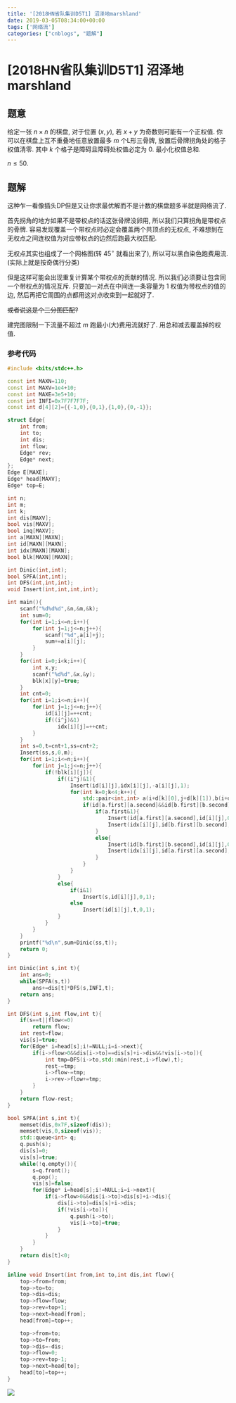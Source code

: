 ```yaml
---
title: '[2018HN省队集训D5T1] 沼泽地marshland'
date: 2019-03-05T08:34:00+00:00
tags: ['网络流']
categories: ["cnblogs", "题解"]
---
```

# [2018HN省队集训D5T1] 沼泽地marshland

## 题意

给定一张 $n\times n$ 的棋盘, 对于位置 $(x,y)$, 若 $x+y$ 为奇数则可能有一个正权值. 你可以在棋盘上互不重叠地任意放置最多 $m$ 个L形三骨牌, 放置后骨牌拐角处的格子权值清零. 其中 $k$ 个格子是障碍且障碍处权值必定为 $0$. 最小化权值总和.

$n\le 50$.

## 题解

这种乍一看像插头DP但是又让你求最优解而不是计数的棋盘题多半就是网络流了.

首先拐角的地方如果不是带权点的话这张骨牌没卵用, 所以我们只算拐角是带权点的骨牌. 容易发现覆盖一个带权点时必定会覆盖两个共顶点的无权点, 不难想到在无权点之间连权值为对应带权点的边然后跑最大权匹配.

无权点其实也组成了一个网格图(转 $45^\circ$ 就看出来了), 所以可以黑白染色跑费用流. (实际上就是按奇偶行分类)

但是这样可能会出现重复计算某个带权点的贡献的情况. 所以我们必须要让包含同一个带权点的情况互斥. 只要加一对点在中间连一条容量为 $1$ 权值为带权点的值的边, 然后再把它周围的点都用这对点收束到一起就好了.

~~或者说这是个三分图匹配?~~

建完图限制一下流量不超过 $m$ 跑最小(大)费用流就好了. 用总和减去覆盖掉的权值.

### 参考代码

```cpp
#include <bits/stdc++.h>

const int MAXN=110;
const int MAXV=1e4+10;
const int MAXE=3e5+10;
const int INFI=0x7F7F7F7F;
const int d[4][2]={{-1,0},{0,1},{1,0},{0,-1}};

struct Edge{
	int from;
	int to;
	int dis;
	int flow;
	Edge* rev;
	Edge* next;
};
Edge E[MAXE];
Edge* head[MAXV];
Edge* top=E;

int n;
int m;
int k;
int dis[MAXV];
bool vis[MAXV];
bool inq[MAXV];
int a[MAXN][MAXN];
int id[MAXN][MAXN];
int idx[MAXN][MAXN];
bool blk[MAXN][MAXN];

int Dinic(int,int);
bool SPFA(int,int);
int DFS(int,int,int);
void Insert(int,int,int,int);

int main(){
	scanf("%d%d%d",&n,&m,&k);
	int sum=0;
	for(int i=1;i<=n;i++){
		for(int j=1;j<=n;j++){
			scanf("%d",a[i]+j);
			sum+=a[i][j];
		}
	}
	for(int i=0;i<k;i++){
		int x,y;
		scanf("%d%d",&x,&y);
		blk[x][y]=true;
	}
	int cnt=0;
	for(int i=1;i<=n;i++){
		for(int j=1;j<=n;j++){
			id[i][j]=++cnt;
			if((i^j)&1)
				idx[i][j]=++cnt;
		}
	}
	int s=0,t=cnt+1,ss=cnt+2;
	Insert(ss,s,0,m);
	for(int i=1;i<=n;i++){
		for(int j=1;j<=n;j++){
			if(!blk[i][j]){
				if((i^j)&1){
					Insert(id[i][j],idx[i][j],-a[i][j],1);
					for(int k=0;k<4;k++){
						std::pair<int,int> a(i+d[k][0],j+d[k][1]),b(i+d[(k+1)%4][0],j+d[(k+1)%4][1]);
						if(id[a.first][a.second]&&id[b.first][b.second]){
							if(a.first&1){
								Insert(id[a.first][a.second],id[i][j],0,1);
								Insert(idx[i][j],id[b.first][b.second],0,1);
							}
							else{
								Insert(id[b.first][b.second],id[i][j],0,1);
								Insert(idx[i][j],id[a.first][a.second],0,1);
							}
						}
					}
				}
				else{
					if(i&1)
						Insert(s,id[i][j],0,1);
					else
						Insert(id[i][j],t,0,1);
				}
			}
		}
	}
	printf("%d\n",sum+Dinic(ss,t));
	return 0;
}

int Dinic(int s,int t){
	int ans=0;
	while(SPFA(s,t))
		ans+=dis[t]*DFS(s,INFI,t);
	return ans;
}

int DFS(int s,int flow,int t){
	if(s==t||flow<=0)
		return flow;
	int rest=flow;
	vis[s]=true;
	for(Edge* i=head[s];i!=NULL;i=i->next){
		if(i->flow>0&&dis[i->to]==dis[s]+i->dis&&!vis[i->to]){
			int tmp=DFS(i->to,std::min(rest,i->flow),t);
			rest-=tmp;
			i->flow-=tmp;
			i->rev->flow+=tmp;
		}
	}
	return flow-rest;
}

bool SPFA(int s,int t){
	memset(dis,0x7F,sizeof(dis));
	memset(vis,0,sizeof(vis));
	std::queue<int> q;
	q.push(s);
	dis[s]=0;
	vis[s]=true;
	while(!q.empty()){
		s=q.front();
		q.pop();
		vis[s]=false;
		for(Edge* i=head[s];i!=NULL;i=i->next){
			if(i->flow>0&&dis[i->to]>dis[s]+i->dis){
				dis[i->to]=dis[s]+i->dis;
				if(!vis[i->to]){
					q.push(i->to);
					vis[i->to]=true;
				}
			}
		}
	}
	return dis[t]<0;
}

inline void Insert(int from,int to,int dis,int flow){
	top->from=from;
	top->to=to;
	top->dis=dis;
	top->flow=flow;
	top->rev=top+1;
	top->next=head[from];
	head[from]=top++;

	top->from=to;
	top->to=from;
	top->dis=-dis;
	top->flow=0;
	top->rev=top-1;
	top->next=head[to];
	head[to]=top++;
}

```

![](https://example.com/image)
